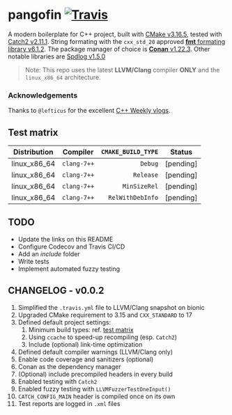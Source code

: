 # pangofin [![Travis](https://travis-ci.org/bobuntu/pangofin.svg?branch=cxx-20)](https://github.com/ceable/pangofin)
A modern boilerplate for C++ project, built with [CMake v3.16.5](), tested with [Catch2 v2.11.1]().
String formating with the `cxx_std_20` approved [**fmt** formating library v6.1.2]().
The package manager of choice is [**Conan** v1.22.3](). Other notable libraries are [Spdlog v1.5.0]()
>Note: This repo uses the latest **LLVM/Clang** compiler **ONLY** and the `linux_x86_64` architecture.

### Acknowledgements
Thanks to `@lefticus` for the excellent [C++ Weekly vlogs]().

## Test matrix

| Distribution | Compiler   | `CMAKE_BUILD_TYPE` |  Status   |
|--------------|------------|-------------------:|-----------|
| linux_x86_64 | `clang-7++`| `Debug`            | [pending] |
| linux_x86_64 | `clang-7++`| `Release`          | [pending] |
| linux_x86_64 | `clang-7++`| `MinSizeRel`       | [pending] |
| linux_x86_64 | `clang-7++`| `RelWithDebInfo`   | [pending] |

## TODO
- Update the links on this README
- Configure Codecov and Travis CI/CD
- Add an _include_ folder
- Write tests
- Implement automated fuzzy testing

## CHANGELOG - v0.0.2
1. Simplified the `.travis.yml` file to LLVM/Clang snapshot on bionic
2. Upgraded CMake requirement to 3.15 and `CXX_STANDARD` to 17
3. Defined default project settings:
    1. Minimum build types: ref. [test matrix](#test-matrix)
    2. Using `ccache` to speed-up recompiling (esp. `Catch2`)
    3. Include (optional) link-time optimization
4. Defined default compiler warnings (LLVM/Clang only)
5. Enable code coverage and sanitizers (optional)
6. Conan as the dependency manager
7. (Optional) include precompiled headers in every build
8. Enabled testing with `Catch2`
9. Enabled fuzzy testing with `LLVMFuzzerTestOneInput()`
10. `CATCH_CONFIG_MAIN` header is compiled once on its own
11. Test reports are logged in `.xml` files
